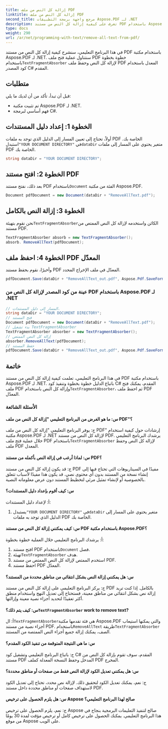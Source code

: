 ```yaml
---
title: إزالة كل النص من ملف PDF
linktitle: إزالة كل النص من ملف PDF
second_title: مرجع واجهة برمجة التطبيقات Aspose.PDF لـ .NET
description: تعرف على كيفية إزالة كل النص من مستند PDF باستخدام Aspose.PDF لـ .NET.
type: docs
weight: 290
url: /ar/net/programming-with-text/remove-all-text-from-pdf/
---
```

 في هذا البرنامج التعليمي، سنشرح كيفية إزالة كل النص من مستند PDF باستخدام مكتبة Aspose.PDF لـ .NET. سنتناول عملية فتح ملف PDF خطوة بخطوة باستخدام`TextFragmentAbsorber` لإزالة كل النص وحفظ ملف PDF المعدل باستخدام كود المصدر C# المقدم.

## متطلبات

قبل أن تبدأ، تأكد من أن لديك ما يلي:

- تم تثبيت مكتبة Aspose.PDF لـ .NET.
- فهم أساسي لبرمجة C#.

## الخطوة 1: إعداد دليل المستندات

 أولاً، تحتاج إلى تعيين المسار إلى الدليل الذي توجد به ملفات PDF الخاصة بك. استبدل`"YOUR DOCUMENT DIRECTORY"` في`dataDir` متغير يحتوي على المسار إلى ملفات PDF الخاصة بك.

```csharp
string dataDir = "YOUR DOCUMENT DIRECTORY";
```

## الخطوة 2: افتح مستند PDF

 بعد ذلك، نفتح مستند PDF باستخدام`Document` الفئة من مكتبة Aspose.PDF.

```csharp
Document pdfDocument = new Document(dataDir + "RemoveAllText.pdf");
```

## الخطوة 3: إزالة النص بالكامل

 نحن نقوم بتهيئة`TextFragmentAbsorber`الكائن واستخدمه لإزالة كل النص الممتص من مستند PDF.

```csharp
TextFragmentAbsorber absorb = new TextFragmentAbsorber();
absorb. RemoveAllText(pdfDocument);
```

## الخطوة 4: احفظ ملف PDF المعدّل

وأخيرًا، نقوم بحفظ مستند PDF المعدّل في ملف الإخراج المحدد.

```csharp
pdfDocument.Save(dataDir + "RemoveAllText_out.pdf", Aspose.Pdf.SaveFormat.Pdf);
```

### عينة من كود المصدر لإزالة كل النص من PDF باستخدام Aspose.PDF لـ .NET 
```csharp
// المسار إلى دليل المستندات.
string dataDir = "YOUR DOCUMENT DIRECTORY";
// فتح المستند
Document pdfDocument = new Document(dataDir + "RemoveAllText.pdf");
// بدء تشغيل TextFragmentAbsorber
TextFragmentAbsorber absorber = new TextFragmentAbsorber();
// إزالة كل النص الممتص
absorber.RemoveAllText(pdfDocument);
// حفظ المستند
pdfDocument.Save(dataDir + "RemoveAllText_out.pdf", Aspose.Pdf.SaveFormat.Pdf);
```

## خاتمة

 في هذا البرنامج التعليمي، تعلمت كيفية إزالة كل النص من مستند PDF باستخدام مكتبة Aspose.PDF لـ .NET. باتباع الدليل خطوة بخطوة وتنفيذ كود C# المقدم، يمكنك فتح ملف PDF وإزالة كل النص باستخدام`TextFragmentAbsorber`، ثم احفظ ملف PDF المعدّل.

### الأسئلة الشائعة

#### س: ما هو الغرض من البرنامج التعليمي "إزالة كل النص من ملف PDF"؟

 ج: يوفر البرنامج التعليمي "إزالة كل النص من ملف PDF" إرشادات حول كيفية استخدام مكتبة Aspose.PDF لـ .NET لإزالة كل النص من مستند PDF. يرشدك البرنامج التعليمي خلال عملية فتح ملف PDF باستخدام`TextFragmentAbsorber` لإزالة كل النص وحفظ ملف PDF المعدل.

#### س: لماذا أرغب في إزالة النص بأكمله من مستند PDF؟

ج: قد يكون إزالة كل النص من مستند PDF مفيدًا في السيناريوهات التي تحتاج فيها إلى إنشاء نسخة من المستند بدون أي محتوى نصي. قد يكون هذا مفيدًا لأسباب تتعلق بالخصوصية أو لإنشاء تمثيل مرئي لتخطيط المستند دون عرض معلوماته النصية.

#### س: كيف أقوم بإعداد دليل المستندات؟

أ: لإعداد دليل المستندات:

1.  يستبدل`"YOUR DOCUMENT DIRECTORY"` في`dataDir` متغير يحتوي على المسار إلى الدليل الذي توجد به ملفات PDF الخاصة بك.

#### س: كيف يمكنني إزالة كل النص من مستند PDF باستخدام مكتبة Aspose.PDF؟

أ: يرشدك البرنامج التعليمي خلال العملية خطوة بخطوة:

1.  افتح مستند PDF باستخدام`Document` فصل.
2.  تهيئة`TextFragmentAbsorber` هدف.
3. استخدم الممتص لإزالة كل النص الممتص من مستند PDF.
4. احفظ مستند PDF المعدّل.

#### س: هل يمكنني إزالة النص بشكل انتقائي من مناطق محددة من المستند؟

ج: يركز البرنامج التعليمي على إزالة كل النص من مستند PDF بالكامل. إذا كنت تريد إزالة نص بشكل انتقائي من مناطق معينة، فستحتاج إلى تعديل النهج واستخدام منطق أكثر تعقيدًا لتحديد أجزاء نصية معينة وإزالتها.

####  س: كيف يتم ذلك؟`TextFragmentAbsorber` work to remove text?

 أ: ال`TextFragmentAbsorber`هي فئة تقدمها مكتبة Aspose.PDF والتي يمكنها استيعاب أجزاء نصية من مستند PDF. باستخدام`RemoveAllText` طريقة`TextFragmentAbsorber` الصف، يمكنك إزالة جميع أجزاء النص الممتصة من المستند.

#### س: ما هي النتيجة المتوقعة من تنفيذ الكود المقدم؟

ج: باتباع البرنامج التعليمي وتشغيل كود C# المقدم، سوف تقوم بإزالة كل النص من مستند PDF المدخل وحفظ النسخة المعدلة كملف PDF المخرج.

#### س: هل يمكنني تعديل الكود لإزالة النص فقط من صفحات أو مناطق محددة؟

ج: نعم، يمكنك تعديل الكود لتحقيق ذلك. لإزالة نص محدد، تحتاج إلى تعديل الكود لاستهداف صفحات أو مناطق محددة داخل مستند PDF.

#### س: هل يلزم الحصول على ترخيص Aspose صالح لهذا البرنامج التعليمي؟

ج: نعم، يلزم الحصول على ترخيص Aspose صالح لتنفيذ التعليمات البرمجية بنجاح في هذا البرنامج التعليمي. يمكنك الحصول على ترخيص كامل أو ترخيص مؤقت لمدة 30 يومًا من موقع Aspose على الويب.